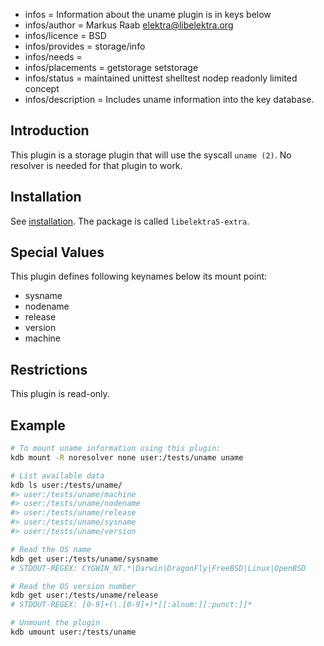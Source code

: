 - infos = Information about the uname plugin is in keys below
- infos/author = Markus Raab <elektra@libelektra.org>
- infos/licence = BSD
- infos/provides = storage/info
- infos/needs =
- infos/placements = getstorage setstorage
- infos/status = maintained unittest shelltest nodep readonly limited concept
- infos/description = Includes uname information into the key database.

## Introduction

This plugin is a storage plugin that will use the syscall `uname (2)`.
No resolver is needed for that plugin to work.

## Installation

See [installation](/doc/INSTALL.md).
The package is called `libelektra5-extra`.

## Special Values

This plugin defines following keynames below its mount point:

- sysname
- nodename
- release
- version
- machine

## Restrictions

This plugin is read-only.

## Example

```sh
# To mount uname information using this plugin:
kdb mount -R noresolver none user:/tests/uname uname

# List available data
kdb ls user:/tests/uname/
#> user:/tests/uname/machine
#> user:/tests/uname/nodename
#> user:/tests/uname/release
#> user:/tests/uname/sysname
#> user:/tests/uname/version

# Read the OS name
kdb get user:/tests/uname/sysname
# STDOUT-REGEX: CYGWIN_NT.*|Darwin|DragonFly|FreeBSD|Linux|OpenBSD

# Read the OS version number
kdb get user:/tests/uname/release
# STDOUT-REGEX: [0-9]+(\.[0-9]+)*[[:alnum:][:punct:]]*

# Unmount the plugin
kdb umount user:/tests/uname
```
